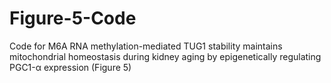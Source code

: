 # Figure-5-Code
Code for M6A RNA methylation-mediated TUG1 stability maintains mitochondrial homeostasis during kidney aging by epigenetically regulating PGC1-α expression (Figure 5)
